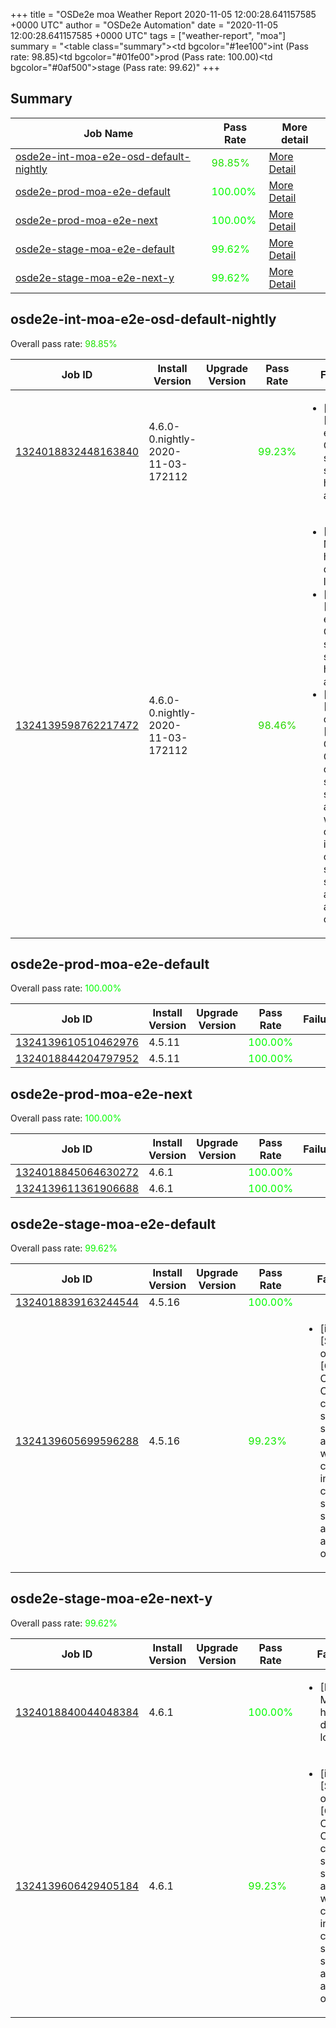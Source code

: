 +++
title = "OSDe2e moa Weather Report 2020-11-05 12:00:28.641157585 +0000 UTC"
author = "OSDe2e Automation"
date = "2020-11-05 12:00:28.641157585 +0000 UTC"
tags = ["weather-report", "moa"]
summary = "<table class=\"summary\"><tr><td bgcolor=\"#1ee100\"></td><td>int (Pass rate: 98.85)</td></tr><tr><td bgcolor=\"#01fe00\"></td><td>prod (Pass rate: 100.00)</td></tr><tr><td bgcolor=\"#0af500\"></td><td>stage (Pass rate: 99.62)</td></tr></table>"
+++
## Summary

| Job Name | Pass Rate | More detail |
|----------|-----------|-------------|
|[osde2e-int-moa-e2e-osd-default-nightly](https://prow.svc.ci.openshift.org/?job=osde2e-int-moa-e2e-osd-default-nightly)| <span style="color:#1ee100;">98.85%</span>|[More Detail](#osde2e-int-moa-e2e-osd-default-nightly)|
|[osde2e-prod-moa-e2e-default](https://prow.svc.ci.openshift.org/?job=osde2e-prod-moa-e2e-default)| <span style="color:#01fe00;">100.00%</span>|[More Detail](#osde2e-prod-moa-e2e-default)|
|[osde2e-prod-moa-e2e-next](https://prow.svc.ci.openshift.org/?job=osde2e-prod-moa-e2e-next)| <span style="color:#01fe00;">100.00%</span>|[More Detail](#osde2e-prod-moa-e2e-next)|
|[osde2e-stage-moa-e2e-default](https://prow.svc.ci.openshift.org/?job=osde2e-stage-moa-e2e-default)| <span style="color:#0af500;">99.62%</span>|[More Detail](#osde2e-stage-moa-e2e-default)|
|[osde2e-stage-moa-e2e-next-y](https://prow.svc.ci.openshift.org/?job=osde2e-stage-moa-e2e-next-y)| <span style="color:#0af500;">99.62%</span>|[More Detail](#osde2e-stage-moa-e2e-next-y)|



## osde2e-int-moa-e2e-osd-default-nightly

Overall pass rate: <span style="color:#1ee100;">98.85%</span>

| Job ID | Install Version | Upgrade Version | Pass Rate | Failures |
|--------|-----------------|-----------------|-----------|----------|
[1324018832448163840](https://prow.ci.openshift.org/view/gs/origin-ci-test/logs/osde2e-int-moa-e2e-osd-default-nightly/1324018832448163840) | 4.6.0-0.nightly-2020-11-03-172112 |  | <span style="color:#14eb00;">99.23%</span>|<ul><li>[install] [Suite: e2e] Cluster state should have no alerts</li></ul>
[1324139598762217472](https://prow.ci.openshift.org/view/gs/origin-ci-test/logs/osde2e-int-moa-e2e-osd-default-nightly/1324139598762217472) | 4.6.0-0.nightly-2020-11-03-172112 |  | <span style="color:#28d700;">98.46%</span>|<ul><li>[Log Metrics] host-dns-lookup</li><li>[install] [Suite: e2e] Cluster state should have no alerts</li><li>[install] [Suite: operators] [OSD] Certman Operator certificate secret should be applied when cluster installed certificate secret should be applied to apiserver object</li></ul>



## osde2e-prod-moa-e2e-default

Overall pass rate: <span style="color:#01fe00;">100.00%</span>

| Job ID | Install Version | Upgrade Version | Pass Rate | Failures |
|--------|-----------------|-----------------|-----------|----------|
[1324139610510462976](https://prow.ci.openshift.org/view/gs/origin-ci-test/logs/osde2e-prod-moa-e2e-default/1324139610510462976) | 4.5.11 |  | <span style="color:#01fe00;">100.00%</span>|
[1324018844204797952](https://prow.ci.openshift.org/view/gs/origin-ci-test/logs/osde2e-prod-moa-e2e-default/1324018844204797952) | 4.5.11 |  | <span style="color:#01fe00;">100.00%</span>|



## osde2e-prod-moa-e2e-next

Overall pass rate: <span style="color:#01fe00;">100.00%</span>

| Job ID | Install Version | Upgrade Version | Pass Rate | Failures |
|--------|-----------------|-----------------|-----------|----------|
[1324018845064630272](https://prow.ci.openshift.org/view/gs/origin-ci-test/logs/osde2e-prod-moa-e2e-next/1324018845064630272) | 4.6.1 |  | <span style="color:#01fe00;">100.00%</span>|
[1324139611361906688](https://prow.ci.openshift.org/view/gs/origin-ci-test/logs/osde2e-prod-moa-e2e-next/1324139611361906688) | 4.6.1 |  | <span style="color:#01fe00;">100.00%</span>|



## osde2e-stage-moa-e2e-default

Overall pass rate: <span style="color:#0af500;">99.62%</span>

| Job ID | Install Version | Upgrade Version | Pass Rate | Failures |
|--------|-----------------|-----------------|-----------|----------|
[1324018839163244544](https://prow.ci.openshift.org/view/gs/origin-ci-test/logs/osde2e-stage-moa-e2e-default/1324018839163244544) | 4.5.16 |  | <span style="color:#01fe00;">100.00%</span>|
[1324139605699596288](https://prow.ci.openshift.org/view/gs/origin-ci-test/logs/osde2e-stage-moa-e2e-default/1324139605699596288) | 4.5.16 |  | <span style="color:#14eb00;">99.23%</span>|<ul><li>[install] [Suite: operators] [OSD] Certman Operator certificate secret should be applied when cluster installed certificate secret should be applied to apiserver object</li></ul>



## osde2e-stage-moa-e2e-next-y

Overall pass rate: <span style="color:#0af500;">99.62%</span>

| Job ID | Install Version | Upgrade Version | Pass Rate | Failures |
|--------|-----------------|-----------------|-----------|----------|
[1324018840044048384](https://prow.ci.openshift.org/view/gs/origin-ci-test/logs/osde2e-stage-moa-e2e-next-y/1324018840044048384) | 4.6.1 |  | <span style="color:#01fe00;">100.00%</span>|<ul><li>[Log Metrics] host-dns-lookup</li></ul>
[1324139606429405184](https://prow.ci.openshift.org/view/gs/origin-ci-test/logs/osde2e-stage-moa-e2e-next-y/1324139606429405184) | 4.6.1 |  | <span style="color:#14eb00;">99.23%</span>|<ul><li>[install] [Suite: operators] [OSD] Certman Operator certificate secret should be applied when cluster installed certificate secret should be applied to apiserver object</li></ul>



